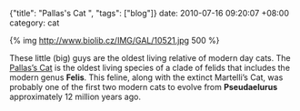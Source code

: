 {"title": "Pallas's Cat  ", "tags": ["blog"]}
date: 2010-07-16 09:20:07 +08:00
category: cat

{% img http://www.biolib.cz/IMG/GAL/10521.jpg 500 %}

These little (big) guys are the oldest living relative of modern day cats. The
[Pallas’s Cat](http://en.wikipedia.org/wiki/Pallas%27s_Cat) is the oldest
living species of a clade of felids that includes the modern genus **Felis**.
This feline, along with the extinct Martelli’s Cat, was probably one of the
first two modern cats to evolve from **Pseudaelurus** approximately 12 million
years ago.
